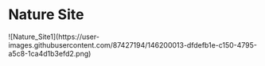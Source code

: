 <h1>Nature Site</h1>
![Nature_Site1](https://user-images.githubusercontent.com/87427194/146200013-dfdefb1e-c150-4795-a5c8-1ca4d1b3efd2.png)




